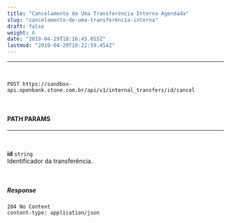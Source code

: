 ```yaml
---
title: "Cancelamento de Uma Transferência Interna Agendada"
slug: "cancelamento-de-uma-transferência-interna"
draft: false
weight: 6
date: "2019-04-29T18:16:45.055Z"
lastmod: "2019-04-29T18:22:59.454Z"
---
```


---
<br>

```
POST https://sandbox-api.openbank.stone.com.br/api/v1/internal_transfers/id/cancel
```
<br>

#### **PATH PARAMS**
---
<br>

**id** `string`
<br>Identificador da transferência.


<br> 

##### **Response**

```
204 No Content
content-type: application/json
```
